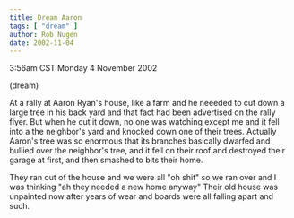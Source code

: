 ```yaml
---
title: Dream Aaron
tags: [ "dream" ]
author: Rob Nugen
date: 2002-11-04
---
```


<p class=date>3:56am CST Monday 4 November 2002</p>

<p class=note>(dream)</p>

<p class=dream>At a rally at Aaron Ryan's house, like a farm and he
neeeded to cut down a large tree in his back yard and that fact had
been advertised on the rally flyer.  But when he cut it down, no one
was watching except me and it fell into a the neighbor's yard and
knocked down one of their trees.  Actually Aaron's tree was so
enormous that its branches basically dwarfed and bullied over the
neighbor's tree, and it fell on their roof and destroyed their garage
at first, and then smashed to bits their home.</p>

<p class=dream>They ran out of the house and we were all "oh shit" so
we ran over and I was thinking "ah they needed a new home anyway"
Their old house was unpainted now after years of wear and boards were
all falling apart and such.</p>

